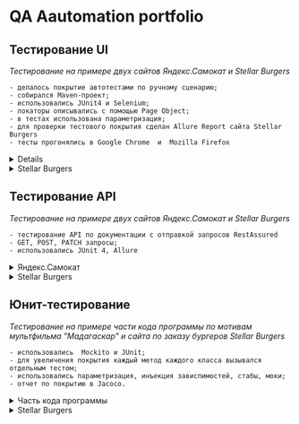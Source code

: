# <a name="up" /> QA Aautomation portfolio
## Тестирование UI 
*Тестирование на примере двух сайтов Яндекс.Самокат и Stellar Burgers*  <br>

```
- делалось покрытие автотестами по ручному сценарию;
- собирался Maven-проект;
- использовались JUnit4 и Selenium;
- локаторы описывались с помощью Page Object;
- в тестах использована параметризация;
- для проверки тестового покрытия сделан Allure Report сайта Stellar Burgers
- тесты прогонялись в Google Chrome  и  Mozilla Firefox
```
  
 <details> 
 <summary>Яндекс.Самокат</summary>

 ### Код

<details>
<summary> Page Object, методы и скроллы Главной страницы </summary>

 <img src="https://i.ibb.co/7bZHWy8/qa-scooter-praktikum-services-ru.png" alt="qa-scooter-praktikum-services-ru" border="0"> <br>
MainPage.java  <br>
 <img src="https://i.ibb.co/vQD3nVm/github-com-Sabina-Badeeva-UI-Selenium-tests-of-Yandex-Samokat-blob-develop-src-main-java-org-example.png" alt="github-com-Sabina-Badeeva-UI-Selenium-tests-of-Yandex-Samokat-blob-develop-src-main-java-org-example" border="0"> <br>
[Наверх](#up)

</details>

<details>
<summary> Page Object, методы страницы Авторизации </summary>
<img src="https://i.ibb.co/mJ6K6bj/2023-12-03-040558.jpg" alt="2023-12-03-040558" border="0"> <br>
OrderPage.java
<img src="https://i.ibb.co/w0CDVHY/github-com-Sabina-Badeeva-UI-Selenium-tests-of-Yandex-Samokat-blob-develop-src-main-java-org-example.png" alt="github-com-Sabina-Badeeva-UI-Selenium-tests-of-Yandex-Samokat-blob-develop-src-main-java-org-example" border="0"> <br>
 
[Наверх](#up)

</details>

<details>
<summary>Page Object, методы для логотипа </summary>
<img src="https://i.ibb.co/BypvGvR/github-com-Sabina-Badeeva-UI-Selenium-tests-of-Yandex-Samokat-blob-develop-src-main-java-Logo-Samoca.png" alt="github-com-Sabina-Badeeva-UI-Selenium-tests-of-Yandex-Samokat-blob-develop-src-main-java-Logo-Samoca" border="0">
 
[Наверх](#up)

</details>

### Тесты
<details>
<summary>Тест полного пользовательского сценария с авторизацией и заказом самоката</summary>
 <img src="https://i.ibb.co/yfTXWWP/github-com-Sabina-Badeeva-UI-Selenium-tests-of-Yandex-Samokat-blob-develop-src-test-java-org-example.png" alt="github-com-Sabina-Badeeva-UI-Selenium-tests-of-Yandex-Samokat-blob-develop-src-test-java-org-example" border="0">
 
 [Наверх](#up)
 
</details>

<details>
<summary>Параметризованный тест с набором разных данных при заказе самоката</summary>
OrderParamTest.java
<img src="https://i.ibb.co/yfTXWWP/github-com-Sabina-Badeeva-UI-Selenium-tests-of-Yandex-Samokat-blob-develop-src-test-java-org-example.png" alt="github-com-Sabina-Badeeva-UI-Selenium-tests-of-Yandex-Samokat-blob-develop-src-test-java-org-example" border="0"><img src="https://i.ibb.co/qJ8qbyZ/github-com-Sabina-Badeeva-UI-Selenium-tests-of-Yandex-Samokat-Order-Param-Test-java.png" alt="github-com-Sabina-Badeeva-UI-Selenium-tests-of-Yandex-Samokat-Order-Param-Test-java" border="0">

  [Наверх](#up)
  
</details>

<details>
<summary>Тест проверяет содержат ли элементы нужный текст</summary> 
QuestionsMainPageTest.java
<img src="https://i.ibb.co/NW119fJ/github-com-Sabina-Badeeva-UI-of-Yandex-Questions-Main-Page-Test-java-6.png" alt="github-com-Sabina-Badeeva-UI-of-Yandex-Questions-Main-Page-Test-java-6" border="0">
  
  [Наверх](#up)

</details>

<details>
<summary>Параметризованный тест авторизации</summary>
InputNameSurnameAddressParamTest.java
<img src="https://i.ibb.co/642VxLZ/github-com-Sabina-Badeeva-UI-Selenium-tests-of-Yandex-Samokat-blob-develop-src-test-java-Input-Name.png" alt="github-com-Sabina-Badeeva-UI-Selenium-tests-of-Yandex-Samokat-blob-develop-src-test-java-Input-Name-" border="0">
  
 [Наверх](#up)

</details>

<details>
<summary>Тест проверяет, что логотип ведет на главную страницу</summary>
LogoSamocatTest.java
<img src="https://i.ibb.co/WxdgFKR/github-com-Sabina-Badeeva-UI-Selenium-tests-of-Yandex-Samokat-blob-develop-src-test-java-Logo-Samoca.png" alt="github-com-Sabina-Badeeva-UI-Selenium-tests-of-Yandex-Samokat-blob-develop-src-test-java-Logo-Samoca" border="0">

 [Наверх](#up)

</details>

### Видео тестов

<details>
<summary>Видео теста полного пользовательского сценария с авторизацией и заказом самоката</summary>

https://github.com/SabinaBadeeva/qa_automation_portfolio/assets/117313358/e916fa38-2c7a-42a7-a90c-c7f51d214c45

</details>
</details>
<details>
  
<summary>Stellar Burgers</summary>

### Код
<details>
<summary>Page Object и методы Авторизации</summary>
<img src="https://i.ibb.co/HNbpBLn/2023-12-06-200253.jpg" alt="2023-12-06-200253" border="0"><br>
AuthorisationPage.java
<img src="https://i.ibb.co/Cs4mmW1/github-com-Sabina-Badeeva-UI-Tests-Page-Object-Of-Stellar-Burgers-blob-develop-3-src-main-java-org-e.png" alt="github-com-Sabina-Badeeva-UI-Tests-Page-Object-Of-Stellar-Burgers-blob-develop-3-src-main-java-org-e" border="0">
  
 [Наверх](#up)
  
</details>

<details>
<summary>Page Object и методы Главной страницы</summary>
<img src="https://i.ibb.co/SrJTfyd/stellarburgers-nomoreparties-site.png" alt="stellarburgers-nomoreparties-site" border="0">  <br>
MainPage.java
<img src="https://i.ibb.co/4MBRzQv/2023-12-06-201006.jpg" alt="2023-12-06-201006" border="0">

[Наверх](#up)
</details>

<details>
<summary>Page Object и методы Личного кабинета</summary>
<img src="https://i.ibb.co/0yb16T9/2023-12-06-203235.jpg" alt="2023-12-06-203235" border="0"><br>
PrivateAccount.java
<img src="https://i.ibb.co/3fnhBHC/github-com-Sabina-Badeeva-UI-Tests-Page-Object-Of-Stellar-Burgers-blob-develop-3-src-main-java-org-e.png" alt="github-com-Sabina-Badeeva-UI-Tests-Page-Object-Of-Stellar-Burgers-blob-develop-3-src-main-java-org-e" border="0">

[Наверх](#up)
</details>

<details>
<summary>Page Object, методы и скроллы Конструктора</summary>
<img src="https://i.ibb.co/k0xj7CK/2023-12-06-202424.jpg" alt="2023-12-06-202424" border="0"><br>
TransferButton.java
<img src="https://i.ibb.co/4g5m41W/github-com-Sabina-Badeeva-UI-Tests-Page-Object-Of-Stellar-Burgers-blob-develop-3-src-main-java-org-e.png" alt="github-com-Sabina-Badeeva-UI-Tests-Page-Object-Of-Stellar-Burgers-blob-develop-3-src-main-java-org-e" border="0">

[Наверх](#up)
</details>

<details>
<summary>Page Object, методы страницы Регистрации</summary>
<img src="https://i.ibb.co/DGct03s/2023-12-06-201554.jpg" alt="2023-12-06-201554" border="0"><br>
RegistrationPage.java  
<img src="https://i.ibb.co/12gz4dP/github-com-Sabina-Badeeva-UI-Tests-Page-Object-Of-Stellar-Burgers-blob-develop-3-src-main-java-org-e.png" alt="github-com-Sabina-Badeeva-UI-Tests-Page-Object-Of-Stellar-Burgers-blob-develop-3-src-main-java-org-e" border="0">

  [Наверх](#up)
</details>

### Тесты

<details>
<summary>Resources.java</summary>
<img src="https://i.ibb.co/vYsH726/github-com-Sabina-Badeeva-UI-Tests-Page-Object-Of-Stellar-Burgers-blob-develop-3-src-test-java-Resou.png" alt="github-com-Sabina-Badeeva-UI-Tests-Page-Object-Of-Stellar-Burgers-blob-develop-3-src-test-java-Resou" border="0"><br>

[Наверх](#up)
</details>
<details>
<summary>Тесты регистрации</summary> 
RegistrationTest.java  
<img src="https://i.ibb.co/xqPfTPt/github-com-Sabina-Badeeva-UI-Tests-Page-Object-Of-Stellar-Burgers-blob-develop-3-src-test-java-Regis.png" alt="github-com-Sabina-Badeeva-UI-Tests-Page-Object-Of-Stellar-Burgers-blob-develop-3-src-test-java-Regis" border="0">

[Наверх](#up)
</details>

<details>
<summary>Тесты по различным сценариям</summary>
TransferTest.java
<img src="https://i.ibb.co/x6PCWYL/github-com-Sabina-Badeeva-UI-Tests-Page-Object-Of-Stellar-Burgers-blob-develop-3-src-test-java-Trans.png" alt="github-com-Sabina-Badeeva-UI-Tests-Page-Object-Of-Stellar-Burgers-blob-develop-3-src-test-java-Trans" border="0">

[Наверх](#up)
</details>

### Отчет по покрытию
<details>
<summary>Allure results</summary>
<img src="https://i.ibb.co/fCnsGmG/2023-12-10-002444.jpg" alt="2023-12-10-002444" border="0">
<img src="https://i.ibb.co/QMVg5tr/2023-12-10-002515.jpg" alt="2023-12-10-002515" border="0">
  
  [Наверх](#up)
</details>
</details>
  
## Тестирование API 
*Тестирование на примере двух сайтов Яндекс.Самокат и Stellar Burgers*  <br>

```
- тестирование API по документации с отправкой запросов RestAssured
- GET, POST, PATCH запросы;
- использовались JUnit 4, Allure

```
<details>
<summary>Яндекс.Самокат</summary>
  
   ```
  Тестирование API на создание курьера, проверки логина, создание заказа
 по документации qa-scooter.praktikum-services.ru/docs/.
   ```
  <details>
  <summary>Тестируемые ручки</summary>
    
 ### Создание курьера
 ```
-курьера можно создать;
-нельзя создать двух одинаковых курьеров;
-чтобы создать курьера, нужно передать в ручку все обязательные поля;
-запрос возвращает правильный код ответа;
-успешный запрос возвращает ok: true;
-если одного из полей нет, запрос возвращает ошибку;
-если создать пользователя с логином, который уже есть, возвращается ошибка.
```
### Логин курьера
```
-курьер может авторизоваться;
-для авторизации нужно передать все обязательные поля;
-система вернёт ошибку, если неправильно указать логин или пароль;
-если какого-то поля нет, запрос возвращает ошибку;
-если авторизоваться под несуществующим пользователем, запрос возвращает ошибку;
-успешный запрос возвращает id.
```
### Создание заказа
```
Проверить, что когда создаёшь заказ:
можно указать один из цветов — BLACK или GREY;
можно указать оба цвета;
можно совсем не указывать цвет;
тело ответа содержит track.
Чтобы протестировать создание заказа, нужно использовать параметризацию.
```
### Список заказов
```
Проверить, что в тело ответа возвращается список заказов.
```
</details>

### Код
  <details>
  <summary>Курьер (courier)</summary>
  <details>
    <summary>Constants.java</summary>
<img src="https://i.ibb.co/6XZrQB4/2023-12-06-215947.jpg" alt="2023-12-06-215947" border="0"><.br>
  
[Наверх](#up)
</details>

<details>
    <summary>Courier.java</summary>
<img src="https://i.ibb.co/LnL3q5w/github-com-Sabina-Badeeva-API-Tests-Yandex-Samokat-blob-develop-src-main-java-org-example-courier-Co.png" alt="github-com-Sabina-Badeeva-API-Tests-Yandex-Samokat-blob-develop-src-main-java-org-example-courier-Co" border="0">
  
[Наверх](#up)
</details>
<details>
    <summary>Courier.Client.java</summary>
<img src="https://i.ibb.co/9VPyC3G/github-com-Sabina-Badeeva-API-Tests-Yandex-Samokat-blob-develop-src-main-java-org-example-courier-Co.png" alt="github-com-Sabina-Badeeva-API-Tests-Yandex-Samokat-blob-develop-src-main-java-org-example-courier-Co" border="0">
  
[Наверх](#up)
</details>

<details>
    <summary>CourierCredentials.java</summary>
<img src="https://i.ibb.co/sV7Ttpb/2023-12-06-222235.jpg" alt="2023-12-06-222235" border="0">
  
  [Наверх](#up)
</details>
<details>
    <summary>CourierGenerator.java</summary>
<img src="https://i.ibb.co/9gs7gGC/github-com-Sabina-Badeeva-API-Tests-Yandex-Samokat-blob-develop-src-main-java-org-example-courier-Co.png" alt="github-com-Sabina-Badeeva-API-Tests-Yandex-Samokat-blob-develop-src-main-java-org-example-courier-Co" border="0">
  
  [Наверх](#up)
</details>
</details>

<details>
    <summary>Заказ (order)</summary>
  <details>
    <summary>Order.java</summary>
<img src="https://i.ibb.co/vLMXqD7/github-com-Sabina-Badeeva-API-Tests-Yandex-Samokat-blob-develop-src-main-java-org-example-order-Orde.png" alt="github-com-Sabina-Badeeva-API-Tests-Yandex-Samokat-blob-develop-src-main-java-org-example-order-Orde" border="0">

[Наверх](#up)
</details>
<details>
    <summary>OrderClient.java</summary>
<img src="https://i.ibb.co/zh87QgY/github-com-Sabina-Badeeva-API-Tests-Yandex-Samokat-blob-develop-src-main-java-org-example-order-Orde.png" alt="github-com-Sabina-Badeeva-API-Tests-Yandex-Samokat-blob-develop-src-main-java-org-example-order-Orde" border="0">

[Наверх](#up)
</details>
<details>
    <summary>OrderGenerator.java</summary>
<img src="https://i.ibb.co/rpdnNcw/2023-12-06-224016.jpg" alt="2023-12-06-224016" border="0">

[Наверх](#up)
</details>
<details>
    <summary>BaseApi.java</summary>
<img src="https://i.ibb.co/XsR87s4/2023-12-06-224111.jpg" alt="2023-12-06-224111" border="0">

[Наверх](#up)
</details>
  </details>
  
### Тесты
  
<details>
   <summary>Тесты по созданию курьера (CreateCourierTest.java)</summary>
  <img src="https://i.ibb.co/cvxMycb/github-com-Sabina-Badeeva-API-Tests-Yandex-Samokat-blob-develop-src-test-java-Create-Courier-Test-ja.png" alt="github-com-Sabina-Badeeva-API-Tests-Yandex-Samokat-blob-develop-src-test-java-Create-Courier-Test-ja" border="0">
  
[Наверх](#up)
</details>
<details>
   <summary>Тесты по созданию заказа (CreateOrderTest.java)</summary>
<img src="https://i.ibb.co/wB874Dz/github-com-Sabina-Badeeva-API-Tests-Yandex-Samokat-blob-develop-src-test-java-Create-Order-Test-java.png" alt="github-com-Sabina-Badeeva-API-Tests-Yandex-Samokat-blob-develop-src-test-java-Create-Order-Test-java" border="0">
  
[Наверх](#up)
</details>
<details>
   <summary>Тесты на авторизацию курьера (LoginCourierTest.java)</summary>
<img src="https://i.ibb.co/BgBWVj7/github-com-Sabina-Badeeva-API-Tests-Yandex-Samokat-blob-develop-src-test-java-Login-Courier-Test-jav.png" alt="github-com-Sabina-Badeeva-API-Tests-Yandex-Samokat-blob-develop-src-test-java-Login-Courier-Test-jav" border="0">

  [Наверх](#up)
</details>
<details>
   <summary>Тест на проверку списка заказов</summary>
<img src="https://i.ibb.co/YcfH55P/github-com-Sabina-Badeeva-API-Tests-Yandex-Samokat-blob-develop-src-test-java-List-Order-Test-java.png" alt="github-com-Sabina-Badeeva-API-Tests-Yandex-Samokat-blob-develop-src-test-java-List-Order-Test-java" border="0">

  [Наверх](#up)
</details>

### Отчет по покрытию
<details>
   <summary>Allure results</summary>
<img src="https://i.ibb.co/hBwGS9h/2023-12-09-224544.jpg" alt="2023-12-09-224544" border="0">
<img src="https://i.ibb.co/w4wcXGc/2023-12-09-224634.jpg" alt="2023-12-09-224634" border="0">

   [Наверх](#up)
</details>

### Видео тестов 
<details>
   <summary>Видео примера прохождения тестов по созданию курьера</summary>
  
https://github.com/SabinaBadeeva/qa_automation_portfolio/assets/117313358/995d0908-40c4-4d41-83d5-d358a2ed423a

  </details>
</details>

<details>
   <summary>Stellar Burgers</summary>
  
  ```
Тестирование API на создание пользователя, проверки логина, создание заказа.
```

<details>
   <summary>Тестируемые ручки</summary>

#### Создание пользователя:
```
создать уникального пользователя;
создать пользователя, который уже зарегистрирован;
создать пользователя и не заполнить одно из обязательных полей.
```
#### Логин пользователя:
```
логин под существующим пользователем,
логин с неверным логином и паролем.
```
#### Изменение данных пользователя:
```
с авторизацией,
без авторизации,
Для обеих ситуаций нужно проверить, что любое поле можно изменить.
Для неавторизованного пользователя — ещё и то, что система вернёт ошибку.
```
#### Создание заказа:
```
с авторизацией,
без авторизации,
с ингредиентами,
без ингредиентов,
с неверным хешем ингредиентов.
```
#### Получение заказов конкретного пользователя:
```
авторизованный пользователь,
неавторизованный пользователь.
```
 </details>
 
   ### Код
<details>
   <summary> Заказ (order)</summary>

  <details>
   <summary>Ingredients.java</summary>
  <img src="https://i.ibb.co/LJ065H5/2023-12-10-005433.jpg" alt="2023-12-10-005433" border="0">
  
[Наверх](#up)
</details>
 <details>
   <summary>IngredientsClient.java</summary>
  <img src="https://i.ibb.co/Nrdhm94/2023-12-10-005922.jpg" alt="2023-12-10-005922" border="0">

  [Наверх](#up)
</details>
<details>
   <summary>Order.java</summary>
<img src="https://i.ibb.co/b3vdXkK/2023-12-10-010016.jpg" alt="2023-12-10-010016" border="0">

[Наверх](#up)
</details>
   <details>
   <summary>OrderClient.java</summary>
     <img src="https://i.ibb.co/wzVBCPD/github-com-Sabina-Badeeva-API-Tests-Stellar-Burgers-blob-develop-2-src-main-java-org-example-order-O.png" alt="github-com-Sabina-Badeeva-API-Tests-Stellar-Burgers-blob-develop-2-src-main-java-org-example-order-O" border="0">

   [Наверх](#up)
</details>
</details>

<details>
   <summary> Пользователь (user)</summary>
<details>
   <summary>BaseApi.java</summary>
   <img src="https://i.ibb.co/cyC6t2d/2023-12-10-010652.jpg" alt="2023-12-10-010652" border="0">
</details>

<details>
   <summary>Constants.java</summary>
     <img src="https://i.ibb.co/W5MzzWt/2023-12-10-010849.jpg" alt="2023-12-10-010849" border="0">
</details>
<details>
   <summary>User.java</summary>
<img src="https://i.ibb.co/Pjn9fq1/github-com-Sabina-Badeeva-API-Tests-Stellar-Burgers-blob-develop-2-src-main-java-org-example-user-Us.png" alt="github-com-Sabina-Badeeva-API-Tests-Stellar-Burgers-blob-develop-2-src-main-java-org-example-user-Us" border="0">

[Наверх](#up)
</details>
<details>
   <summary>UserClient.java</summary>
   <img src="https://i.ibb.co/Btxr9sS/github-com-Sabina-Badeeva-API-Tests-Stellar-Burgers-blob-develop-2-src-main-java-org-example-user-Us.png" alt="github-com-Sabina-Badeeva-API-Tests-Stellar-Burgers-blob-develop-2-src-main-java-org-example-user-Us" border="0">

[Наверх](#up)
</details>
<details>
   <summary>UserCredentials.java</summary>
   <img src="https://i.ibb.co/M1B98xX/github-com-Sabina-Badeeva-API-Tests-Stellar-Burgers-blob-develop-2-src-main-java-org-example-user-Us.png" alt="github-com-Sabina-Badeeva-API-Tests-Stellar-Burgers-blob-develop-2-src-main-java-org-example-user-Us" border="0">

   [Наверх](#up)
</details>
</details>

  ### Тесты
  <details>
   <summary>orderTest</summary>
<details>
   <summary>Тесты на создание заказа (CreateOrderTest.java)</summary>
  <img src="https://i.ibb.co/nPCKCvz/github-com-Sabina-Badeeva-API-Tests-Stellar-Burgers-blob-develop-2-src-test-java-order-Test-Create-O.png" alt="github-com-Sabina-Badeeva-API-Tests-Stellar-Burgers-blob-develop-2-src-test-java-order-Test-Create-O" border="0">

  [Наверх](#up)
</details>
<details>
   <summary>Тесты получения заказа пользователя и списка заказов(GetOrderTest.java)</summary>
   <img src="https://i.ibb.co/dgfm9gp/github-com-Sabina-Badeeva-API-Tests-Stellar-Burgers-blob-develop-2-src-test-java-order-Test-Get-Orde.png" alt="github-com-Sabina-Badeeva-API-Tests-Stellar-Burgers-blob-develop-2-src-test-java-order-Test-Get-Orde" border="0">

  [Наверх](#up)
</details>
  </details>
  
   <details>
   <summary>userTest</summary>
<details>
   <summary>Тесты на изменение данных пользователя(UserChangeDataTest.java)</summary>
   <img src="https://i.ibb.co/jg574Gz/github-com-Sabina-Badeeva-API-Tests-Stellar-Burgers-blob-develop-2-src-test-java-user-Test-User-Chan.png" alt="github-com-Sabina-Badeeva-API-Tests-Stellar-Burgers-blob-develop-2-src-test-java-user-Test-User-Chan" border="0">

   [Наверх](#up)
</details>
<details>
   <summary>Тест на создание пользователя с пустыми полями (UserEmptyDataTest.java)</summary>
   <img src="https://i.ibb.co/yFw8zJw/github-com-Sabina-Badeeva-API-Tests-Stellar-Burgers-blob-develop-2-src-test-java-user-Test-User-Empt.png" alt="github-com-Sabina-Badeeva-API-Tests-Stellar-Burgers-blob-develop-2-src-test-java-user-Test-User-Empt" border="0">

   [Наверх](#up)
</details>
<details>
   <summary>Тест на различную авторизацию пользователя(UserLoginTest.java)</summary>
<img src="https://i.ibb.co/G3ZtJQq/github-com-Sabina-Badeeva-API-Tests-Stellar-Burgers-blob-develop-2-src-test-java-user-Test-User-Logi.png" alt="github-com-Sabina-Badeeva-API-Tests-Stellar-Burgers-blob-develop-2-src-test-java-user-Test-User-Logi" border="0">

[Наверх](#up)
</details>
<details>
   <summary>Тесты на создание пользователя(UserTest.java)</summary>
<img src="https://i.ibb.co/Jd74kvs/github-com-Sabina-Badeeva-API-Tests-Stellar-Burgers-blob-develop-2-src-test-java-user-Test-User-Test.png" alt="github-com-Sabina-Badeeva-API-Tests-Stellar-Burgers-blob-develop-2-src-test-java-user-Test-User-Test" border="0">

[Наверх](#up)
</details>
  </details>

  
### Отчет по покрытию
  <details>
   <summary>Allure results</summary>
<img src="https://i.ibb.co/d7dN0XG/2023-12-10-014407.jpg" alt="2023-12-10-014407" border="0">
<img src="https://i.ibb.co/jyN4TN1/2023-12-10-014435.jpg" alt="2023-12-10-014435" border="0">

[Наверх](#up)
</details>

### Видео тестов
<details>
   <summary>Видео тестов по созданию заказа</summary>
https://github.com/SabinaBadeeva/qa_automation_portfolio/assets/117313358/2a139ab6-4143-4c0e-80af-5fa322f12fe0
</details>
</details>

## Юнит-тестирование 
*Тестирование на примере части кода программы по мотивам мультфильма "Мадагаскар" и сайта по заказу бургеров Stellar Burgers*
```
- использовались  Mockito и JUnit;
- для увеличения покрытия каждый метод каждого класса вызывался отдельным тестом;
- использовались параметризация, инъекция зависпимостей, стабы, моки;
- отчет по покрытию в Jacoco.

```

<details>
   <summary> Часть кода программы </summary>
  
### Код
  <details>
    <summary>Animal.java</summary>
  <img src="https://i.ibb.co/wwj7C1Y/2023-12-11-220203.jpg" alt="2023-12-11-220203" border="0">
</details>

<details>
   <summary>Cat.java</summary>
  <img src="https://i.ibb.co/TTsB1YQ/2023-12-11-220339.jpg" alt="2023-12-11-220339" border="0">
</details>

<details>
   <summary>Feline.java</summary>
  <img src="https://i.ibb.co/z8PQfZg/2023-12-11-220431.jpg" alt="2023-12-11-220431" border="0">
</details>

  <details>
   <summary>Lion.java</summary>
     <img src="https://i.ibb.co/QFfF9cq/github-com-Sabina-Badeeva-Maven-Project-JUnit-Mokito-Jacoco-blob-develop-src-main-java-com-example-L.png" alt="github-com-Sabina-Badeeva-Maven-Project-JUnit-Mokito-Jacoco-blob-develop-src-main-java-com-example-L" border="0">

  [Наверх](#up)
  </details>
  
<details>
   <summary>Predator.java</summary>
<img src="https://i.ibb.co/j5WQ4Wt/2023-12-11-220701.jpg" alt="2023-12-11-220701" border="0">
</details>

### Тесты
<details>
   <summary>CatTest.java</summary>
  <img src="https://i.ibb.co/nnTp1PY/github-com-Sabina-Badeeva-Maven-Project-JUnit-Mokito-Jacoco-blob-develop-src-test-java-Cat-Test-java.png" alt="github-com-Sabina-Badeeva-Maven-Project-JUnit-Mokito-Jacoco-blob-develop-src-test-java-Cat-Test-java" border="0">

  [Наверх](#up)
</details>

<details>
   <summary>FelineTest.java</summary>
    <img src="https://i.ibb.co/NWDh68z/github-com-Sabina-Badeeva-Maven-Project-JUnit-Mokito-Jacoco-blob-develop-src-test-java-Feline-Test-j.png" alt="github-com-Sabina-Badeeva-Maven-Project-JUnit-Mokito-Jacoco-blob-develop-src-test-java-Feline-Test-j" border="0">
     
[Наверх](#up)
</details>

<details>
   <summary>LionTest.java</summary>
   <img src="https://i.ibb.co/t80TjpV/github-com-Sabina-Badeeva-Maven-Project-JUnit-Mokito-Jacoco-blob-develop-src-test-java-Lion-Test-jav.png" alt="github-com-Sabina-Badeeva-Maven-Project-JUnit-Mokito-Jacoco-blob-develop-src-test-java-Lion-Test-jav" border="0">

   [Наверх](#up)
  </details>
  
<details>
   <summary>ParameterizedTest.java</summary>
<img src="https://i.ibb.co/5sD0r8p/github-com-Sabina-Badeeva-Maven-Project-JUnit-Mokito-Jacoco-blob-develop-src-test-java-Parameterized.png" alt="github-com-Sabina-Badeeva-Maven-Project-JUnit-Mokito-Jacoco-blob-develop-src-test-java-Parameterized" border="0">

[Наверх](#up)
  </details>

  ### Отчет 
  <details>
   <summary>Отчет в Jacoco</summary>
  <img src="https://i.ibb.co/qxQQHLz/2023-12-11-223122.jpg" alt="2023-12-11-223122" border="0">
<img src="https://i.ibb.co/L9RqWTY/2023-12-11-223350.jpg" alt="2023-12-11-223350" border="0">
<img src="https://i.ibb.co/Hg6tHhW/2023-12-11-223330.jpg" alt="2023-12-11-223330" border="0">
<img src="https://i.ibb.co/L5MFL5t/2023-12-11-223313.jpg" alt="2023-12-11-223313" border="0">
<img src="https://i.ibb.co/GT0cLYQ/2023-12-11-223247.jpg" alt="2023-12-11-223247" border="0">


[Наверх](#up)
  </details>
  </details>
  
<details>
   <summary>Stellar Burgers</summary>

  ### Код
  <details>
   <summary>Bun.java</summary>
    <img src="https://i.ibb.co/tmTrTpY/2023-12-11-224313.jpg" alt="2023-12-11-224313" border="0">
  </details>
   <details>
   <summary>Burger.java</summary>
   <img src="https://i.ibb.co/kKPB80x/github-com-Sabina-Badeeva-Java-Unit-Tests-Stellar-Burgers-blob-develop-1-src-main-java-praktikum-Bur.png" alt="github-com-Sabina-Badeeva-Java-Unit-Tests-Stellar-Burgers-blob-develop-1-src-main-java-praktikum-Bur" border="0">

   [Наверх](#up)
  </details>
<details>
   <summary>Database.java</summary>
   <img src="https://i.ibb.co/5czxvsF/github-com-Sabina-Badeeva-Java-Unit-Tests-Stellar-Burgers-blob-develop-1-src-main-java-praktikum-Dat.png" alt="github-com-Sabina-Badeeva-Java-Unit-Tests-Stellar-Burgers-blob-develop-1-src-main-java-praktikum-Dat" border="0">

   [Наверх](#up)
  </details>
  <details>
   <summary>Ingredient.java</summary>
   <img src="https://i.ibb.co/RNqJyWR/github-com-Sabina-Badeeva-Java-Unit-Tests-Stellar-Burgers-blob-develop-1-src-main-java-praktikum-Ing.png" alt="github-com-Sabina-Badeeva-Java-Unit-Tests-Stellar-Burgers-blob-develop-1-src-main-java-praktikum-Ing" border="0">

  [Наверх](#up)
  </details>
  <details>
   <summary>IngredientType.java</summary>
   <img src="https://i.ibb.co/MhGFHMy/2023-12-11-225017.jpg" alt="2023-12-11-225017" border="0">
  </details>
  
   <details>
   <summary>Praktikum.java</summary>
   <img src="https://i.ibb.co/qrxsRKh/github-com-Sabina-Badeeva-Java-Unit-Tests-Stellar-Burgers-blob-develop-1-src-main-java-praktikum-Pra.png" alt="github-com-Sabina-Badeeva-Java-Unit-Tests-Stellar-Burgers-blob-develop-1-src-main-java-praktikum-Pra" border="0">

   [Наверх](#up)
  </details>

  ### Тесты
  <details>
   <summary>BunTest.java</summary>
   <img src="https://i.ibb.co/HN00WFf/github-com-Sabina-Badeeva-Java-Unit-Tests-Stellar-Burgers-blob-develop-1-src-test-java-Bun-Test-java.png" alt="github-com-Sabina-Badeeva-Java-Unit-Tests-Stellar-Burgers-blob-develop-1-src-test-java-Bun-Test-java" border="0">

   [Наверх](#up)
  </details>
   <details>
   <summary>BurgerTest.java</summary>
  <img src="https://i.ibb.co/kJg8q8Q/github-com-Sabina-Badeeva-Java-Unit-Tests-Stellar-Burgers-blob-develop-1-src-test-java-Burger-Test-j.png" alt="github-com-Sabina-Badeeva-Java-Unit-Tests-Stellar-Burgers-blob-develop-1-src-test-java-Burger-Test-j" border="0">

   [Наверх](#up)
  </details>
   <details>
   <summary>DatabaseTest.java</summary>
     <img src="https://i.ibb.co/pKVgfND/github-com-Sabina-Badeeva-Java-Unit-Tests-Stellar-Burgers-blob-develop-1-src-test-java-Data-Base-Tes.png" alt="github-com-Sabina-Badeeva-Java-Unit-Tests-Stellar-Burgers-blob-develop-1-src-test-java-Data-Base-Tes" border="0">

  [Наверх](#up)
  </details>
<details>
   <summary>IngredientTest.java</summary>
   <img src="https://i.ibb.co/vsV9TZD/2023-12-11-225756.jpg" alt="2023-12-11-225756" border="0">

   [Наверх](#up)
  </details>
  <details>
   <summary>IngredientTypeTest.java</summary>
   <img src="https://i.ibb.co/mq068L7/github-com-Sabina-Badeeva-Java-Unit-Tests-Stellar-Burgers-blob-develop-1-src-test-java-Ingredient-Ty.png" alt="github-com-Sabina-Badeeva-Java-Unit-Tests-Stellar-Burgers-blob-develop-1-src-test-java-Ingredient-Ty" border="0">

   [Наверх](#up)
  </details>

  
</details>





